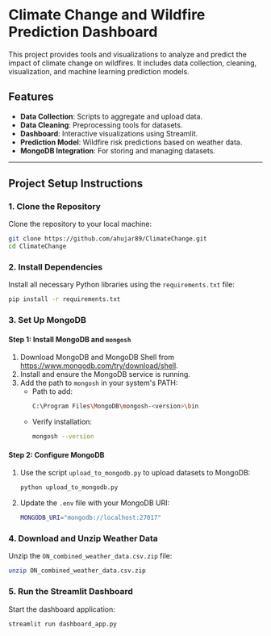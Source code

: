 # Climate Change and Wildfire Prediction Dashboard

This project provides tools and visualizations to analyze and predict the impact of climate change on wildfires. It includes data collection, cleaning, visualization, and machine learning prediction models.


## Features

- **Data Collection**: Scripts to aggregate and upload data.
- **Data Cleaning**: Preprocessing tools for datasets.
- **Dashboard**: Interactive visualizations using Streamlit.
- **Prediction Model**: Wildfire risk predictions based on weather data.
- **MongoDB Integration**: For storing and managing datasets.

---

## Project Setup Instructions

### 1. Clone the Repository
Clone the repository to your local machine:
```bash
git clone https://github.com/ahujar89/ClimateChange.git
cd ClimateChange
```

### 2. Install Dependencies

Install all necessary Python libraries using the `requirements.txt` file:
```bash
pip install -r requirements.txt
```

### 3. Set Up MongoDB
#### Step 1: Install MongoDB and `mongosh`
1.	Download MongoDB and MongoDB Shell from https://www.mongodb.com/try/download/shell.
2.	Install and ensure the MongoDB service is running.
3.	Add the path to `mongosh` in your system's PATH:
    - Path to add:
        ```bash
        C:\Program Files\MongoDB\mongosh-<version>\bin
        ```
    - Verify installation:
        ```bash
        mongosh --version
        ```

#### Step 2: Configure MongoDB
1. Use the script `upload_to_mongodb.py` to upload datasets to MongoDB:
    ```bash
    python upload_to_mongodb.py
    ```
2. Update the `.env` file with your MongoDB URI:
    ```bash
    MONGODB_URI="mongodb://localhost:27017"
    ```


### 4. Download and Unzip Weather Data
Unzip the `ON_combined_weather_data.csv.zip` file:
``` bash
unzip ON_combined_weather_data.csv.zip 
```

### 5. Run the Streamlit Dashboard
Start the dashboard application:

```bash
streamlit run dashboard_app.py
```